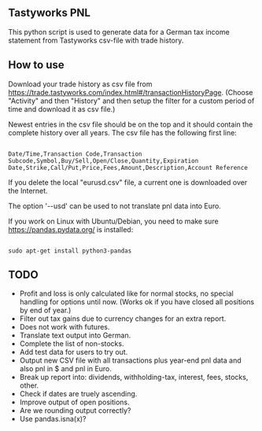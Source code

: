 Tastyworks PNL
--------------

This python script is used to generate data for a German tax income statement
from Tastyworks csv-file with trade history.


How to use
----------

Download your trade history as csv file from
<https://trade.tastyworks.com/index.html#/transactionHistoryPage>.
(Choose "Activity" and then "History" and then setup the filter for a
custom period of time and download it as csv file.)

Newest entries in the csv file should be on the top and it should contain the complete
history over all years. The csv file has the following first line:

<code>
Date/Time,Transaction Code,Transaction Subcode,Symbol,Buy/Sell,Open/Close,Quantity,Expiration Date,Strike,Call/Put,Price,Fees,Amount,Description,Account Reference
</code>

If you delete the local "eurusd.csv" file, a current one is downloaded over the
Internet.

The option '--usd' can be used to not translate pnl data into Euro.

If you work on Linux with Ubuntu/Debian, you need to make sure
<https://pandas.pydata.org/> is installed:

<code>
sudo apt-get install python3-pandas
</code>


TODO
----

- Profit and loss is only calculated like for normal stocks,
  no special handling for options until now. (Works ok if you
  have closed all positions by end of year.)
- Filter out tax gains due to currency changes for an extra report.
- Does not work with futures.
- Translate text output into German.
- Complete the list of non-stocks.
- Add test data for users to try out.
- Output new CSV file with all transactions plus year-end pnl data and also
  pnl in $ and pnl in Euro.
- Break up report into: dividends, withholding-tax, interest, fees, stocks, other.
- Check if dates are truely ascending.
- Improve output of open positions.
- Are we rounding output correctly?
- Use pandas.isna(x)?

